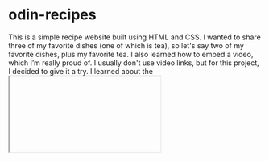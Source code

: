 # odin-recipes

This is a simple recipe website built using HTML and CSS. I wanted to share three of my favorite dishes (one of which is tea), so let's say two of my favorite dishes, plus my favorite tea. I also learned how to embed a video, which I’m really proud of. I usually don't use video links, but for this project, I decided to give it a try. I learned about the <iframe> tag in HTML, which is new to me. To help me accomplish this, I referred to resources like Google and W3Schools.

##Live Demo

[Live Demo] (https://halimo9812.github.io/odin-recipes/index.html)